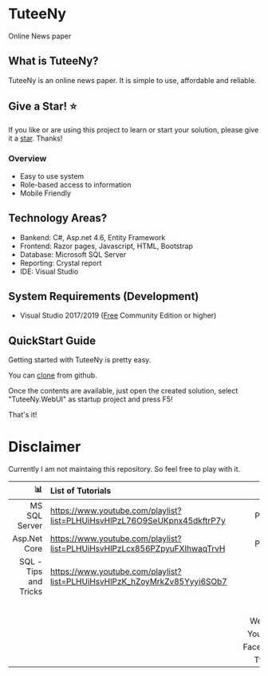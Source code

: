 # TuteeNy
Online News paper

## What is TuteeNy?
TuteeNy is an online news paper. It is simple to use, affordable and reliable. 

## Give a Star! :star:
If you like or are using this project to learn or start your solution, please give it a [star](https://github.com/devopshasan/TuteeNy). Thanks!

### Overview
* Easy to use system
* Role-based access to information
* Mobile Friendly

## Technology Areas?
* Bankend: C#, Asp.net 4.6, Entity Framework
* Frontend: Razor pages, Javascript, HTML, Bootstrap
* Database: Microsoft SQL Server
* Reporting: Crystal report
* IDE: Visual Studio 

## System Requirements (Development)
* Visual Studio 2017/2019 ([Free](https://visualstudio.microsoft.com/vs/community/) Community Edition or higher)

## QuickStart Guide
Getting started with TuteeNy is pretty easy. 

You can [clone](https://github.com/devopshasan/TuteeNy) from github.

Once the contents are available, just open the created solution, select "TuteeNy.WebUI" as startup project and press F5!

That's it!

# Disclaimer
Currently I am not maintaing this repository. So feel free to play with it. 




| :bar_chart:               |  List of Tutorials   |   | :moneybag:           | Support Us                           |
|--------------------------:|:---------------------|---|---------------------:|:-------------------------------------|
| MS SQL Server             |https://www.youtube.com/playlist?list=PLHUiHsvHlPzL76O9SeUKpnx45dkftrP7y |   | Paypal |  https://www.paypal.me/iamhasanhabib                |
| Asp.Net Core              |https://www.youtube.com/playlist?list=PLHUiHsvHlPzLcx856PZpyuFXIhwaqTrvH |   | Paypal |  https://www.paypal.me/iamhasanhabib                 |
| SQL - Tips and Tricks     |https://www.youtube.com/playlist?list=PLHUiHsvHlPzK_hZoyMrkZv85Yyyi6SOb7 |   |  |                 |
|                           | |   | :point_right:        | Follow Us                            |
|                           | |   |Website               |http://www.devopshasan.com          |
|                           | |   |YouTube               |https://www.youtube.com/devopshasan  |
|                           | |   |Facebook              |https://www.facebook.com/devopshasan |
|                           | |   |Twitter               |https://twitter.com/devopshasan      | 

